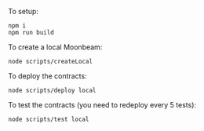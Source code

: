 To setup:

```
npm i
npm run build
```

To create a local Moonbeam:

```
node scripts/createLocal
```

To deploy the contracts:

```
node scripts/deploy local
```

To test the contracts (you need to redeploy every 5 tests):

```
node scripts/test local
```